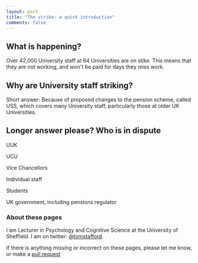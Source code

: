 ```yaml
---
layout: post
title: "The strike: a quick introduction"
comments: false
---
```



## What is happening?

Over 42,000 University staff at 64 Universities are on stike. This means that they are not working, and won't be paid for days they miss work.

## Why are University staff striking?

Short answer: Because of proposed changes to the pension scheme, called USS, which covers many University staff, particularly those at older UK Universities.

## Longer answer please? Who is in dispute

UUK

UCU

Vice Chancellors

Individual staff

Students

UK government, including pensions regulator


### About these pages

I am Lecturer in Psychology and Cognitive Science at the University of Sheffield. I am on twitter: [@tomstafford](https://twitter.com/tomstafford). 

If there is anything missing or incorrect on these pages, please let me know, or make a [pull request](https://github.com/tomstafford/ucu-strike)
